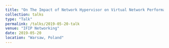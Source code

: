 ```yaml
---
title: "On The Impact of Network Hypervisor on Virtual Network Performance"
collection: talks
type: "Talk"
permalink: /talks/2019-05-20-talk
venue: "IFIP Networking"
date: 2019-05-20
location: "Warsaw, Poland"
---
```


